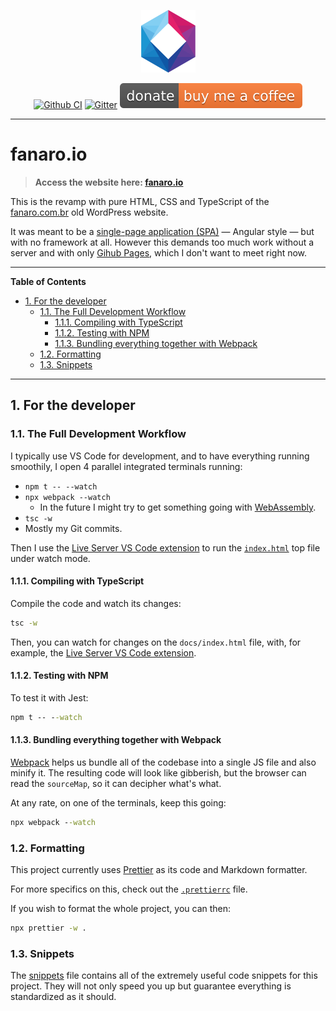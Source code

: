 <p align="center">
  <a href="https://fanaro.io"><img src="assets/logo_400.png" height="100px" alt="Logo" /></a>
</p>

<p align="center">
  <a href="https://github.com/FanaroEngineering/fanaro.io/actions"><img src="https://github.com/FanaroEngineering/fanaro.io/workflows/TS%20Tests/badge.svg" alt="Github CI" /></a>
  <a href="https://gitter.im/fanaroio/community?utm_source=badge&utm_medium=badge&utm_campaign=pr-badge&utm_content=badge"><img src="https://badges.gitter.im/fanaroio/community.svg" alt="Gitter" /></a>
  <a href="https://www.buymeacoffee.com/psygo"><img src="assets/buy_me_a_coffee_shield.svg" alt="Buy Me A Coffee" /></a>
</p>

---

# fanaro.io

> **Access the website here: [fanaro.io][fanaro.io]**

This is the revamp with pure HTML, CSS and TypeScript of the [fanaro.com.br][fanaro.com.br] old WordPress website.

It was meant to be a [single-page application (SPA)][spa] &mdash; Angular style &mdash; but with no framework at all. However this demands too much work without a server and with only [Gihub Pages][gh_pages], which I don't want to meet right now.


[fanaro.com.br]: https://fanaro.com.br
[fanaro.io]: https://fanaro.io
[gh_pages]: https://pages.github.com/
[spa]: https://developer.mozilla.org/en-US/docs/Glossary/SPA

---

**Table of Contents**

<div id="user-content-toc">
  <ul>
    <li><a href="#1-for-the-developer">1. For the developer</a>
      <ul>
        <li><a href="#11-the-full-development-workflow">1.1. The Full Development Workflow</a>
          <ul>
            <li><a href="#111-compiling-with-typescript">1.1.1. Compiling with TypeScript</a></li>
            <li><a href="#112-testing-with-npm">1.1.2. Testing with NPM</a></li>
            <li><a href="#113-bundling-everything-together-with-webpack">1.1.3. Bundling everything together with Webpack</a></li>
          </ul>
        </li>
        <li><a href="#12-formatting">1.2. Formatting</a></li>
        <li><a href="#13-snippets">1.3. Snippets</a></li>
      </ul>
    </li>
  </ul>
</div>

---

## 1. For the developer

### 1.1. The Full Development Workflow

I typically use VS Code for development, and to have everything running smoothily, I open 4 parallel integrated terminals running:

- `npm t -- --watch`
- `npx webpack --watch`
    - In the future I might try to get something going with [WebAssembly][wasm].
- `tsc -w`
- Mostly my Git commits.

Then I use the [Live Server VS Code extension][live-server] to run the [`index.html`][index] top file under watch mode.


[index]: index.html
[wasm]: https://webassembly.org/

#### 1.1.1. Compiling with TypeScript

Compile the code and watch its changes:

```cmd
tsc -w
```

Then, you can watch for changes on the `docs/index.html` file, with, for example, the [Live Server VS Code extension][live-server].


[live-server]: https://marketplace.visualstudio.com/items?itemName=ritwickdey.LiveServer

#### 1.1.2. Testing with NPM

To test it with Jest:

```cmd
npm t -- --watch
```

#### 1.1.3. Bundling everything together with Webpack

[Webpack][webpack] helps us bundle all of the codebase into a single JS file and also minify it. The resulting code will look like gibberish, but the browser can read the `sourceMap`, so it can decipher what's what.

At any rate, on one of the terminals, keep this going:

```cmd
npx webpack --watch
```


[webpack]: https://webpack.js.org/

### 1.2. Formatting

This project currently uses [Prettier][prettier] as its code and Markdown formatter.

For more specifics on this, check out the [`.prettierrc`][prettierrc] file.

If you wish to format the whole project, you can then:

```cmd
npx prettier -w .
```


[prettier]: https://marketplace.visualstudio.com/items?itemName=esbenp.prettier-vscode
[prettierrc]: .prettierrc

### 1.3. Snippets

The [snippets][snippets] file contains all of the extremely useful code snippets for this project. They will not only speed you up but guarantee everything is standardized as it should.


[snippets]: .vscode/snippets.code-snippets